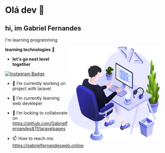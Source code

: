 # Olá dev 👋
## hi, im Gabriel Fernandes

I'm learning programming 


<img align="right" src="https://github.com/fergracianoo/fergracianoo/blob/master/images/illustration.png" width="300"/>




**learning technologies** 🤩

- **let's go next level together**

[![Instagram Badge](https://img.shields.io/badge/-Gabriel.fernandes.blade-6633cc?style=flat-square&labelColor=6633cc&logo=instagram&logoColor=white&link=https://https://www.instagram.com/gabrielfernandes87s/)](https://www.instagram.com/gabrielfernandes87s/) 



- 🔭 I’m currently working on project with laravel
- 🌱 I’m currently learning web develeper
- 👯 I’m looking to collaborate on https://github.com/Gabrielfernandes87f/laravelpages

- 📫 How to reach me: https://gabrielfernandesweb.online

